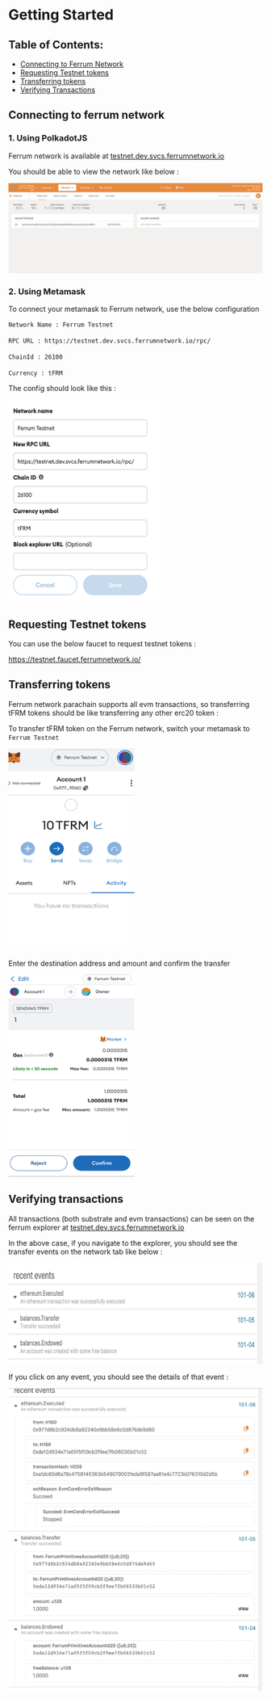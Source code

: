 # Getting Started

## Table of Contents:

* [Connecting to Ferrum Network](#connecting-to-ferrum-network)
* [Requesting Testnet tokens](#requesting-testnet-tokens)
* [Transferring tokens](#transferring-tokens)
* [Verifying Transactions](#verifying-transactions)

## Connecting to ferrum network

### 1. Using PolkadotJS

Ferrum network is available at [testnet.dev.svcs.ferrumnetwork.io](https://polkadot.js.org/apps/?rpc=wss%3A%2F%2Ftestnet.dev.svcs.ferrumnetwork.io#/explorer)

You should be able to view the network like below : 

![Explorer](./images/explorer-example.png "metamask-example")

### 2. Using Metamask

To connect your metamask to Ferrum network, use the below configuration

```
Network Name : Ferrum Testnet

RPC URL : https://testnet.dev.svcs.ferrumnetwork.io/rpc/

ChainId : 26100

Currency : tFRM
```

The config should look like this :

<img src="./images/ferrum-metamask.png"  width="300" height="400">

## Requesting Testnet tokens

You can use the below faucet to request testnet tokens : 

https://testnet.faucet.ferrumnetwork.io/

## Transferring tokens

Ferrum network parachain supports all evm transactions, so transferring tFRM tokens should be like transferring any other erc20 token :

To transfer tFRM token on the Ferrum network, switch your metamask to `Ferrum Testnet`

<img src="./images/transfer_tokens_1.png"  width="250" height="400">

Enter the destination address and amount and confirm the transfer

<img src="./images/transfer_tokens_2.png"  width="250" height="400">


## Verifying transactions

All transactions (both substrate and evm transactions) can be seen on the ferrum explorer at [testnet.dev.svcs.ferrumnetwork.io](https://polkadot.js.org/apps/?rpc=wss%3A%2F%2Ftestnet.dev.svcs.ferrumnetwork.io#/explorer)

In the above case, if you navigate to the explorer, you should see the transfer events on the network tab like below :

<img src="./images/events_summary.png"  width="650" height="200">

If you click on any event, you should see the details of that event :

<img src="./images/events_details.png"  width="650" height="600">